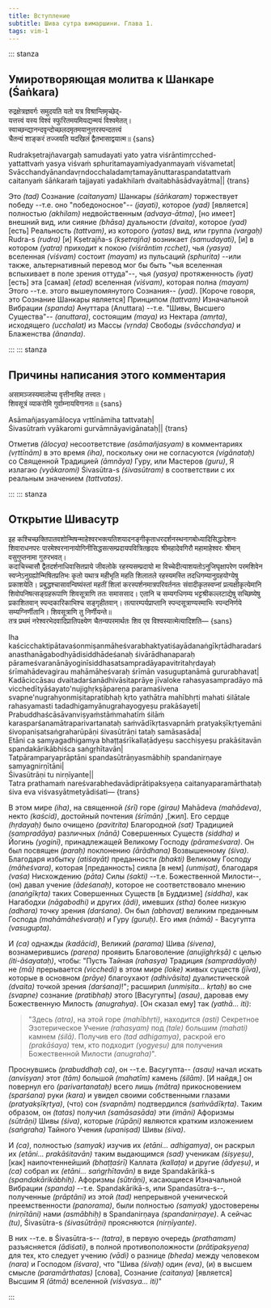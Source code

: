 ```yaml
---
title: Вступление
subtitle: Шива сутра вимаршини. Глава 1.
tags: vim-1
---
```


::: stanza 
## Умиротворяющая молитва к Шанкаре (Śaṅkara)

रुद्रक्षेत्रज्ञवर्गः समुदयति यतो यत्र विश्रान्तिमृच्छेद्-   
यत्तत्त्वं यस्य विश्वं स्फुरितमयमियद्यन्मयं विश्वमेतत्।  
स्वाच्छन्द्यानन्दवृन्दोच्छलदमृतमयानुत्तरस्पन्दतत्त्वं  
चैतन्यं शाङ्करं तज्जयति यदखिलं द्वैतभासाद्वयात्म॥ {sans}

Rudrakṣetrajñavargaḥ samudayati yato yatra viśrāntimṛcched-   
yattattvaṁ yasya viśvaṁ sphuritamayamiyadyanmayaṁ viśvametat|   
Svācchandyānandavṛndocchaladamṛtamayānuttaraspandatattvaṁ    
caitanyaṁ śāṅkaraṁ tajjayati yadakhilaṁ dvaitabhāsādvayātma|| {trans}

Это _(tad)_ Сознание _(caitanyam)_ Шанкары _(śāṅkaram)_ торжествует победу --т.е. оно "победоносное"-- _(jayati)_, которое _(yad)_ [является] полностью _(akhilam)_ недвойственным _(advaya-ātma)_, [но имеет] внешний вид, или сияние _(bhāsa)_ дуальности _(dvaita)_, которое _(yad)_ [есть] Реальность _(tattvam)_, из которого _(yatas)_ вид, или группа _(vargaḥ)_ Rudra-s _(rudra)_ [и] Kṣetrajña-s _(kṣetrajña)_ возникает _(samudayati)_, [и] в котором _(yatra)_ приходит к покою _(viśrāntim ṛcchet)_, чья _(yasya)_ вселенная _(viśvam)_ состоит _(mayam)_ из пульсаций _(sphurita)_ --или также, альтернативный перевод мог бы быть "чья вселенная вспыхивает в поле зрения оттуда"--, чья _(yasya)_ протяженность _(iyat)_ [есть] эта [самая] _(etad)_ вселенная _(viśvam)_, которая полна _(mayam)_ Этого --т.е. этого вышеупомянутого Сознания-- _(yad)_. [Короче говоря, это Сознание Шанкары является] Принципом _(tattvam)_ Изначальной Вибрации _(spanda)_ Ануттара (Anuttara) --т.е. "Шивы, Высшего Существа"-- _(anuttara)_, состоящим _(maya)_ из Нектара _(amṛta)_, исходящего _(ucchalat)_ из Массы _(vṛnda)_ Свободы _(svācchandya)_ и Блаженства _(ānanda)_.

:::
::: stanza

## Причины написания этого комментария

असामञ्जस्यमालोच्य वृत्तीनामिह तत्त्वतः।   
शिवसूत्रं व्याकरोमि गुर्वाम्नायविगानतः॥ {sans}

Asāmañjasyamālocya vṛttīnāmiha tattvataḥ|    
Śivasūtraṁ vyākaromi gurvāmnāyavigānataḥ|| {trans}

Отметив _(ālocya)_ несоответствие _(asāmañjasyam)_ в комментариях _(vṛttīnām)_ в это время _(iha)_, поскольку они не согласуются _(vigānataḥ)_ со Священной Традицией _(āmnāya)_ Гуру, или Мастеров _(guru)_, Я излагаю _(vyākaromi)_ Śivasūtra-s _(śivasūtram)_ в соответствии с их реальным значением _(tattvatas)_.

:::
::: stanza

## Открытие Шивасутр

इह कश्चिच्छक्तिपातवशोन्मिषन्माहेश्वरभक्त्यतिशयादनङ्गीकृताधरदर्शनस्थनागबोध्यादिसिद्धादेशनः शिवाराधनपरः पारमेश्वरनानायोगिनीसिद्धसत्सम्प्रदायपवित्रितहृदयः श्रीमहादेवगिरौ महामाहेश्वरः श्रीमान् वसुगुप्तनामा गुरुरभवत्।  
कदाचिच्चासौ द्वैतदर्शनाधिवासितप्राये जीवलोके रहस्यसम्प्रदायो मा विच्चेदीत्याशयतोऽनुजिघृक्षापरेण परमशिवेन स्वप्नेऽनुग्रह्योन्मिषितप्रतिभः कृतो यथात्र महीभृति महति शिलातले रहस्यमस्ति तदधिगम्यानुग्रहयोग्येषु प्रकाशयेति। प्रबुद्धश्चासावन्विष्यंस्तां महतीं शिलां करस्पर्शनमात्रपरिवर्तनतः संवादीकृतस्वप्नां प्रत्यक्षीकृत्येमानि शिवोपनिषत्सङ्ग्रहरूपाणि शिवसूत्राणि ततः समाससाद। एतानि च सम्यगधिगम्य भट्टश्रीकल्लटाद्येषु सच्छिष्येषु प्रकाशितवान् स्पन्दकारिकाभिश्च सङ्गृहीतवान्। तत्पारम्पर्यप्राप्तानि स्पन्दसूत्राण्यस्माभिः स्पन्दनिर्णये सम्यग्निर्णीतानि। शिवसूत्राणि तु निर्णीयन्ते॥   
तत्र प्रथमं नरेश्वरभेदवादिप्रातिपक्ष्येण चैतन्यपरमार्थतः शिव एव विश्वस्यात्मेत्यादिशति— {sans}

Iha kaścicchaktipātavaśonmiṣanmāheśvarabhaktyatiśayādanaṅgīkṛtādharadarśanasthanāgabodhyādisiddhādeśanaḥ śivārādhanaparaḥ pārameśvaranānāyoginīsiddhasatsampradāyapavitritahṛdayaḥ śrīmahādevagirau mahāmāheśvaraḥ śrīmān vasuguptanāmā gururabhavat|    
Kadāciccāsau dvaitadarśanādhivāsitaprāye jīvaloke rahasyasampradāyo mā vicchedītyāśayato'nujighṛkṣāpareṇa paramaśivena svapne'nugrahyonmiṣitapratibhaḥ kṛto yathātra mahībhṛti mahati śilātale rahasyamasti tadadhigamyānugrahayogyeṣu prakāśayeti|   
Prabuddhaścāsāvanviṣyaṁstāṁmahatīṁ śilāṁ karasparśanamātraparivartanataḥ saṁvādīkṛtasvapnāṁ pratyakṣīkṛtyemāni śivopaniṣatsaṅgraharūpāṇi śivasūtrāṇi tataḥ samāsasāda|   
Etāni ca samyagadhigamya bhaṭṭaśrīkallaṭādyeṣu sacchiṣyeṣu prakāśitavān spandakārikābhiśca saṅgṛhītavān|   
Tatpāramparyaprāptāni spandasūtrāṇyasmābhiḥ spandanirṇaye samyagnirṇītāni|   
Śivasūtrāṇi tu nirṇīyante||   
Tatra prathamaṁ nareśvarabhedavādiprātipaksyeṇa caitanyaparamārthataḥ śiva eva viśvasyātmetyādiśati— {trans}

В этом мире _(iha)_, на священной _(śrī)_ горе _(girau)_ Mahādeva _(mahādeva)_, некто _(kaścid)_, достойный почтения _(śrīmān)_ ,[жил]. Его сердце _(hṛdayaḥ)_ было очищено _(pavitrita)_ Благородной _(sat)_ Традицией _(sampradāya)_ различных _(nānā)_ Совершенных Существ _(siddha)_ и Йогинь _(yoginī)_, принадлежащей Великому Господу _(pārameśvara)_. Он был посвящен _(paraḥ)_ поклонению _(ārādhana)_ Возвышенному _(śiva)_. Благодаря избытку _(atiśayāt)_ преданности _(bhakti)_ Великому Господу _(māheśvara)_, которая [преданность] сияла [в нем] _(unmiṣat)_, благодаря _(vaśa)_ Нисхождению _(pāta)_ Силы _(śakti)_ --т.е. Божественной Милости--, (он) давал учение _(ādeśanaḥ)_, которое не соответствовало мнению _(anaṅgīkṛta)_ таких Совершенных Существ [в Буддизме] _(siddha)_, как Нагабодхи _(nāgabodhi)_ и других _(ādi)_, имевших _(stha)_ более низкую _(adhara)_ точку зрения _(darśana)_. Он был _(abhavat)_ великим преданным Господа _(mahāmāheśvaraḥ)_ и Гуру _(guruḥ)_. Его имя _(nāmā)_ - Васугупта _(vasugupta)_.

И _(ca)_ однажды _(kadācid)_, Великий _(parama)_ Шива _(śivena)_, вознамерившись _(pareṇa)_ проявить Благоволение _(anujighṛkṣā)_ с целью _(iti-āśayataḥ)_, чтобы: "Пусть Тайная _(rahasya)_ Традиция _(sampradāyaḥ)_ не _(mā)_ прерывается _(vicchedi)_ в этом мире _(loke)_ живых существ _(jīva)_, которые в основном _(prāye)_ благоухают _(adhivāsita)_ дуалистической _(dvaita)_ точкой зрения _(darśana)_!"; расширил _(unmiṣita... kṛtaḥ)_ во сне _(svapne)_ сознание _(pratibhaḥ)_ этого [Васугупты] _(asau)_, даровав ему Божественную Милость _(anugrahya)_. [Он сказал ему] так _(yathā... iti)_:

>"Здесь _(atra)_, на этой горе _(mahībhṛti)_, находится _(asti)_ Секретное Эзотерическое Учение _(rahasyam)_ под _(tale)_ большим _(mahati)_ камнем _(śilā)_. Получив его _(tad adhigamya)_, раскрой его _(prakāśaya)_ тем, кто подходит _(yogyeṣu)_ для получения Божественной Милости _(anugraha)_".

Проснувшись _(prabuddhaḥ ca)_, он --т.е. Васугупта-- _(asau)_ начал искать _(anviṣyan)_ этот _(tām)_ большой _(mahatīm)_ камень _(śilām)_. [И найдя,] он повернул его _(parivartanataḥ)_ всего лишь _(mātra)_ прикосновением _(sparśana)_ руки _(kara)_ и увидел своими собственными глазами _(pratyakṣīkṛtya)_, (что) сон _(svapnām)_ подтвердился _(saṁvādīkṛta)_. Таким образом, он _(tatas)_ получил _(samāsasāda)_ эти _(imāni)_ Афоризмы _(sūtrāṇi)_ Шивы _(śiva)_, которые _(rūpāṇi)_ являются кратким изложением _(saṅgraha)_ Тайного Учения _(upaniṣad)_ Шивы _(śiva)_.

И _(ca)_, полностью _(samyak)_ изучив их _(etāni... adhigamya)_, он раскрыл их _(etāni... prakāśitavān)_ таким выдающимся _(sad)_ ученикам _(śiṣyeṣu)_, [как] наипочтеннейший _(bhaṭṭaśrī)_ Каллата _(kallaṭa)_ и другие _(ādyeṣu)_, и _(ca)_ собрал их _(etāni... saṅgṛhītavān)_ в виде Spandakārikā-s _(spandakārikābhiḥ)_. Афоризмы _(sūtrāṇi)_, касающиеся Изначальной Вибрации _(spanda)_ --т.е. Spandakārikā-s, или Spandasūtra-s--, полученные _(prāptāni)_ из этой _(tad)_ непрерывной ученической преемственности _(panorama)_, были полностью _(samyak)_ удостоверены _(nirṇītāni)_ нами _(asmābhiḥ)_ в Spandanirṇaya _(spandanirṇaye)_. А сейчас _(tu)_, Śivasūtra-s _(śivasūtrāṇi)_ проясняются _(nirṇīyante)_.

В них --т.е. в Śivasūtra-s-- _(tatra)_, в первую очередь _(prathamam)_ разъясняется _(ādiśati)_, в полной противоположности _(prātipakṣyeṇa)_ для тех, кто следует учению _(vādi)_ о разнице _(bheda)_ между человеком _(nara)_ и Господом _(īśvara)_, что "Шива _(śivaḥ)_ один _(eva)_, (и) в высшем смысле _(paramārthatas)_ [слова], Сознание _(caitanya)_ [является] Высшим Я _(ātmā)_ вселенной _(viśvasya... iti)_"

:::